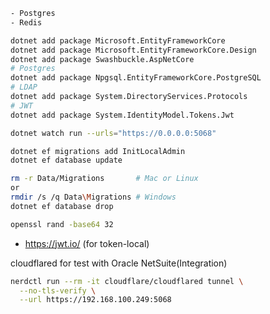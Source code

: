 ```bash
- Postgres
- Redis
```

```bash
dotnet add package Microsoft.EntityFrameworkCore
dotnet add package Microsoft.EntityFrameworkCore.Design
dotnet add package Swashbuckle.AspNetCore
# Postgres
dotnet add package Npgsql.EntityFrameworkCore.PostgreSQL
# LDAP
dotnet add package System.DirectoryServices.Protocols
# JWT
dotnet add package System.IdentityModel.Tokens.Jwt
```

```bash
dotnet watch run --urls="https://0.0.0.0:5068"
```

```bash
dotnet ef migrations add InitLocalAdmin
dotnet ef database update
```

```bash
rm -r Data/Migrations       # Mac or Linux
or
rmdir /s /q Data\Migrations # Windows
dotnet ef database drop
```

```bash
openssl rand -base64 32
```
* https://jwt.io/ (for token-local)

cloudflared for test with Oracle NetSuite(Integration)
```bash
nerdctl run --rm -it cloudflare/cloudflared tunnel \
  --no-tls-verify \
  --url https://192.168.100.249:5068
```
